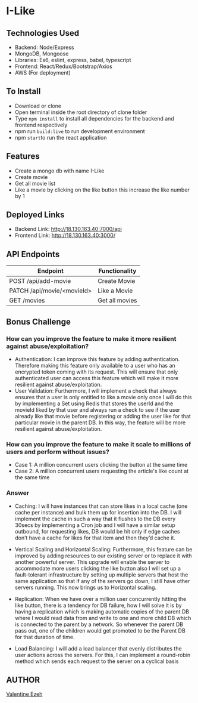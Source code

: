 # I-Like

## Technologies Used

- Backend: Node/Express
- MongoDB, Mongoose
- Libraries: Es6, eslint, express, babel, typescript
- Frontend: React/Redux/Bootstrap/Axios
- AWS (For deployment)

## To Install

- Download or clone
- Open terminal inside the root directory of clone folder
- Type `npm install` to install all dependencies for the backend and frontend respectively
- npm run `build:live` to run development environment
- npm `start`to run the react application

## Features

- Create a mongo db with name I-Like
- Create movie
- Get all movie list
- Like a movie by clicking on the like button this increase the like number by 1

## Deployed Links
- Backend Link: http://18.130.163.40:7000/api
- Frontend Link: http://18.130.163.40:3000/

## API Endpoints

| Endpoint                                             | Functionality                      |
| ---------------------------------------------------- | ---------------------------------- |
| POST /api/add-movie                                  | Create Movie                       |
| PATCH /api/movie/\<movieId>                          | Like a Movie                       |
| GET /movies                                          | Get all movies                     |

## Bonus Challenge
### How can you improve the feature to make it more resilient against abuse/exploitation?
- Authentication:
I can improve this feature by adding authentication. Therefore making this feature only available to a user who has an encrypted token coming with its request. This will ensure that only authenticated user can access this feature which will make it more resilient against abuse/exploitation.
- User Validation:
Furthermore, I will implement a check that always ensures that a user is only entitled to like a movie only once I will do this by implementing a Set using Redis that stores the userId and the movieId liked by that user and always run a check to see if the user already like that movie before registering or adding the user like for that particular movie in the parent DB. In this way, the feature will be more resilient against abuse/exploitation.

### How can you improve the feature to make it scale to millions of users and perform without issues?
- Case 1: A million concurrent users clicking the button at the same time
- Case 2: A million concurrent users requesting the article's like count at the same time
### Answer
- Caching:
I will have instances that can store likes in a local cache (one cache per instance) and bulk them up for insertion into the DB. I will implement the cache in such a way that it flushes to the DB every 30secs by implementing a Cron job and I will have a similar setup outbound, for requesting likes, DB would be hit only if edge caches don’t have a cache for likes for that item and then they’d cache it.

- Vertical Scaling and Horizontal Scaling: 
Furthermore, this feature can be improved by adding resources to our existing server or to replace it with another powerful server. This upgrade will enable the server to accommodate more users clicking the like button also I will set up a fault-tolerant infrastructure by setting up multiple servers that host the same application so that if any of the servers go down, I still have other servers running. This now brings us to Horizontal scaling.

- Replication:
When we have over a million user concurrently hitting the like button, there is a tendency for DB failure, how I will solve it is by having a replication which is making automatic copies of the parent DB where I would read data from and write to one and more child DB which is connected to the parent by a network. So whenever the parent DB pass out, one of the children would get promoted to be the Parent DB for that duration of time.

- Load Balancing:
I will add a load balancer that evenly distributes the user actions across the servers. For this, I can implement a round-robin method which sends each request to the server on a cyclical basis

## AUTHOR
[Valentine Ezeh](https://github.com/valentineezeh/ILike)